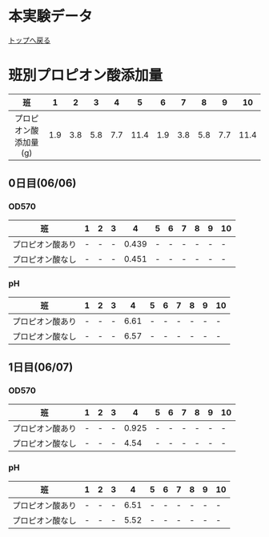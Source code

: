 # 本実験データ 

[トップへ戻る](README.md)

# 班別プロピオン酸添加量

| 班 | 1    | 2 | 3  | 4  | 5   | 6   |7|8|9|10|
|:---------------:|-------|-------|-------|-------|-------|-------|-------|-------|-------|-------|
| プロピオン酸添加量(g)        | 1.9| 3.8| 5.8 | 7.7  | 11.4|1.9| 3.8| 5.8 | 7.7  | 11.4|

## 0日目(06/06)

### OD570

| 班 | 1    | 2 | 3  | 4  | 5   | 6   |7|8|9|10|
|:---------------:|-------|-------|-------|-------|-------|-------|-------|-------|-------|-------|
| プロピオン酸あり        | - | -| -| 0.439 | -  | - |- | -| - |-| 
| プロピオン酸なし           | - | - | - | 0.451|-  | - | - | - | -|-  | 

### pH

| 班 | 1    | 2 | 3  | 4  | 5   | 6   |7|8|9|10|
|:---------------:|-------|-------|-------|-------|-------|-------|-------|-------|-------|-------|
| プロピオン酸あり        | - | -| -| 6.61 | -  | - |- | -| - |-| 
| プロピオン酸なし           | - | - | - | 6.57|-  | - | - | - | -|-  | 



## 1日目(06/07)

### OD570

| 班 | 1    | 2 | 3  | 4  | 5   | 6   |7|8|9|10|
|:---------------:|-------|-------|-------|-------|-------|-------|-------|-------|-------|-------|
| プロピオン酸あり        | - | -| -| 0.925 | -  | - |- | -| - |-| 
| プロピオン酸なし           | - | - | - | 4.54|-  | - | - | - | -|-  | 

### pH

| 班 | 1    | 2 | 3  | 4  | 5   | 6   |7|8|9|10|
|:---------------:|-------|-------|-------|-------|-------|-------|-------|-------|-------|-------|
| プロピオン酸あり        | - | -| -| 6.51 | -  | - |- | -| - |-| 
| プロピオン酸なし           | - | - | - | 5.52|-  | - | - | - | -|-  | 



